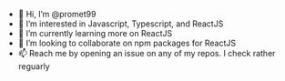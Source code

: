 - 👋 Hi, I’m @promet99
- 👀 I’m interested in Javascript, Typescript, and ReactJS
- 🌱 I’m currently learning more on ReactJS 
- 💞️ I’m looking to collaborate on npm packages for ReactJS
- 📫 Reach me by opening an issue on any of my repos. I check rather reguarly
